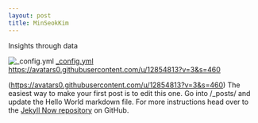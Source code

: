 ```yaml
---
layout: post
title: MinSeokKim
---
```


Insights through data

![_config.yml](https://avatars0.githubusercontent.com/u/12854813?v=3&s=460)
[_config.yml](https://avatars0.githubusercontent.com/u/12854813?v=3&s=460)
https://avatars0.githubusercontent.com/u/12854813?v=3&s=460

(https://avatars0.githubusercontent.com/u/12854813?v=3&s=460)
The easiest way to make your first post is to edit this one. Go into /_posts/ and update the Hello World markdown file. For more instructions head over to the [Jekyll Now repository](https://github.com/barryclark/jekyll-now) on GitHub.
